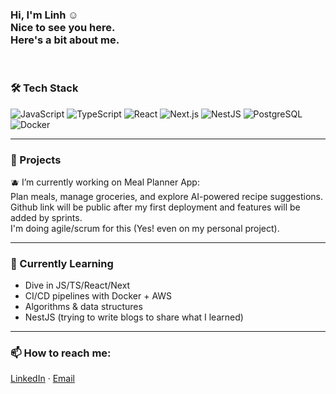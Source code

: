 
### Hi, I'm Linh ☺️ <br/>Nice to see you here.<br/>Here's a bit about me.
<br/>

### 🛠️ Tech Stack
![JavaScript](https://img.shields.io/badge/JavaScript-323330?logo=javascript)
![TypeScript](https://img.shields.io/badge/TypeScript-007ACC?logo=typescript)
![React](https://img.shields.io/badge/React-20232A?logo=react)
![Next.js](https://img.shields.io/badge/Next.js-000000?logo=nextdotjs)
![NestJS](https://img.shields.io/badge/NestJS-E0234E?logo=nestjs&logoColor=white)
![PostgreSQL](https://img.shields.io/badge/PostgreSQL-316192?logo=postgresql)
![Docker](https://img.shields.io/badge/Docker-2496ED?logo=docker)

---

### 🚀 Projects
🫐 I’m currently working on Meal Planner App:<br/>
Plan meals, manage groceries, and explore AI-powered recipe suggestions.<br/>
Github link will be public after my first deployment and features will be added by sprints.<br/>
I'm doing agile/scrum for this (Yes! even on my personal project).<br/>

---

### 🌱 Currently Learning
- Dive in JS/TS/React/Next  
- CI/CD pipelines with Docker + AWS  
- Algorithms & data structures
- NestJS (trying to write blogs to share what I learned)

---

### 📫 How to reach me:
[LinkedIn](https://linkedin.com/in/yourprofile) · [Email](mailto:linh.lkl@outlok.com)
